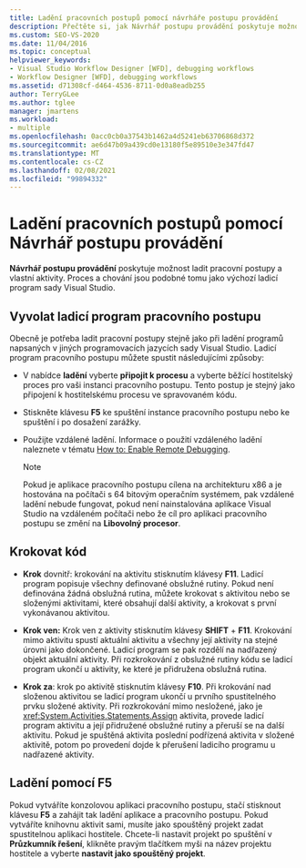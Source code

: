 ```yaml
---
title: Ladění pracovních postupů pomocí návrháře postupu provádění
description: Přečtěte si, jak Návrhář postupu provádění poskytuje možnost ladit pracovní postupy a vlastní aktivity s postupem podobným výchozímu ladicímu programu sady Visual Studio.
ms.custom: SEO-VS-2020
ms.date: 11/04/2016
ms.topic: conceptual
helpviewer_keywords:
- Visual Studio Workflow Designer [WFD], debugging workflows
- Workflow Designer [WFD], debugging workflows
ms.assetid: d71308cf-d464-4536-8711-0d0a8eadb255
author: TerryGLee
ms.author: tglee
manager: jmartens
ms.workload:
- multiple
ms.openlocfilehash: 0acc0cb0a37543b1462a4d5241eb63706868d372
ms.sourcegitcommit: ae6d47b09a439cd0e13180f5e89510e3e347fd47
ms.translationtype: MT
ms.contentlocale: cs-CZ
ms.lasthandoff: 02/08/2021
ms.locfileid: "99894332"
---
```

# <a name="debug-workflows-with-the-workflow-designer"></a>Ladění pracovních postupů pomocí Návrhář postupu provádění

**Návrhář postupu provádění** poskytuje možnost ladit pracovní postupy a vlastní aktivity. Proces a chování jsou podobné tomu jako výchozí ladicí program sady Visual Studio.

## <a name="invoke-the-workflow-debugger"></a>Vyvolat ladicí program pracovního postupu

Obecně je potřeba ladit pracovní postupy stejně jako při ladění programů napsaných v jiných programovacích jazycích sady Visual Studio. Ladicí program pracovního postupu můžete spustit následujícími způsoby:

- V nabídce **ladění** vyberte **připojit k procesu** a vyberte běžící hostitelský proces pro vaši instanci pracovního postupu. Tento postup je stejný jako připojení k hostitelskému procesu ve spravovaném kódu.

- Stiskněte klávesu **F5** ke spuštění instance pracovního postupu nebo ke spuštění i po dosažení zarážky.

- Použijte vzdálené ladění. Informace o použití vzdáleného ladění naleznete v tématu [How to: Enable Remote Debugging](/previous-versions/visualstudio/visual-studio-2010/febz73k0(v=vs.100)).

   > [!NOTE]
   > Pokud je aplikace pracovního postupu cílena na architekturu x86 a je hostována na počítači s 64 bitovým operačním systémem, pak vzdálené ladění nebude fungovat, pokud není nainstalována aplikace Visual Studio na vzdáleném počítači nebo že cíl pro aplikaci pracovního postupu se změní na **Libovolný procesor**.

## <a name="step-through-code"></a>Krokovat kód

- **Krok** dovnitř: krokování na aktivitu stisknutím klávesy **F11**. Ladicí program popisuje všechny definované obslužné rutiny. Pokud není definována žádná obslužná rutina, můžete krokovat s aktivitou nebo se složenými aktivitami, které obsahují další aktivity, a krokovat s první vykonávanou aktivitou.

- **Krok ven:** Krok ven z aktivity stisknutím klávesy **SHIFT** + **F11**. Krokování mimo aktivitu spustí aktuální aktivitu a všechny její aktivity na stejné úrovni jako dokončené. Ladicí program se pak rozdělí na nadřazený objekt aktuální aktivity. Při rozkrokování z obslužné rutiny kódu se ladicí program ukončí u aktivity, ke které je přidružena obslužná rutina.

- **Krok za**: krok po aktivitě stisknutím klávesy **F10**. Při krokování nad složenou aktivitou se ladicí program ukončí u prvního spustitelného prvku složené aktivity. Při rozkrokování mimo nesložené, jako je <xref:System.Activities.Statements.Assign> aktivita, provede ladicí program aktivitu a její přidružené obslužné rutiny a přeruší se na další aktivitu. Pokud je spuštěná aktivita poslední podřízená aktivita v složené aktivitě, potom po provedení dojde k přerušení ladicího programu u nadřazené aktivity.

## <a name="debug-with-f5"></a>Ladění pomocí F5

Pokud vytváříte konzolovou aplikaci pracovního postupu, stačí stisknout klávesu **F5** a zahájit tak ladění aplikace a pracovního postupu. Pokud vytváříte knihovnu aktivit sami, musíte jako spouštěný projekt zadat spustitelnou aplikaci hostitele. Chcete-li nastavit projekt po spuštění v **Průzkumník řešení**, klikněte pravým tlačítkem myši na název projektu hostitele a vyberte **nastavit jako spouštěný projekt**.
